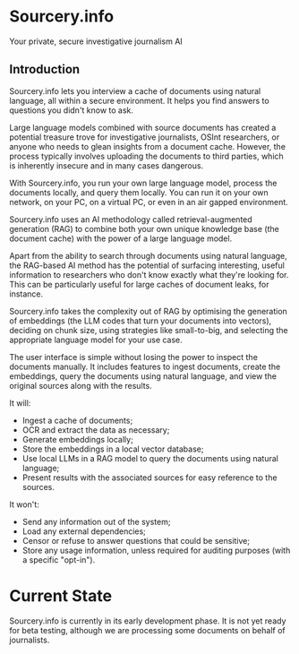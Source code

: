 # Sourcery.info

Your private, secure investigative journalism AI

## Introduction

Sourcery.info lets you interview a cache of documents using natural language, all within a secure environment. It helps you find answers to questions you didn't know to ask.

Large language models combined with source documents has created a potential treasure trove for investigative journalists, OSInt researchers, or anyone who needs to glean insights from a document cache. However, the process typically involves uploading the documents to third parties, which is inherently insecure and in many cases dangerous. 

With Sourcery.info, you run your own large language model, process the documents locally, and query them locally. You can run it on your own network, on your PC, on a virtual PC, or even in an air gapped environment. 

Sourcery.info uses an AI methodology called retrieval-augmented generation (RAG) to combine both your own unique knowledge base (the document cache) with the power of a large language model.

Apart from the ability to search through documents using natural language, the RAG-based AI method has the potential of surfacing interesting, useful information to researchers who don't know exactly what they're looking for. This can be particularly useful for large caches of document leaks, for instance. 

Sourcery.info takes the complexity out of RAG by optimising the generation of embeddings (the LLM codes that turn your documents into vectors), deciding on chunk size, using strategies like small-to-big, and selecting the appropriate language model for your use case. 

The user interface is simple without losing the power to inspect the documents manually. It includes features to ingest documents, create the embeddings, query the documents using natural language, and view the original sources along with the results. 

It will: 
- Ingest a cache of documents;
- OCR and extract the data as necessary;
- Generate embeddings locally;
- Store the embeddings in a local vector database;
- Use local LLMs in a RAG model to query the documents using natural language;
- Present results with the associated sources for easy reference to the sources.

It won't:
- Send any information out of the system;
- Load any external dependencies;
- Censor or refuse to answer questions that could be sensitive;
- Store any usage information, unless required for auditing purposes (with a specific "opt-in").

# Current State

Sourcery.info is currently in its early development phase. It is not yet ready for beta testing, although we are processing some documents on behalf of journalists.